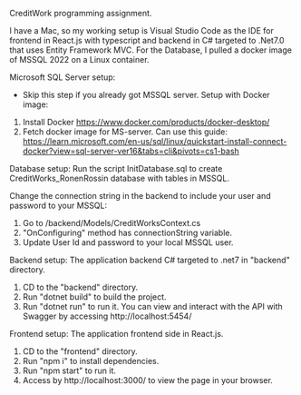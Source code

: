 CreditWork programming assignment.

I have a Mac, so my working setup is Visual Studio Code as the IDE for frontend in React.js with typescript and backend in C# targeted to .Net7.0 that uses Entity Framework MVC.
For the Database, I pulled a docker image of MSSQL 2022 on a Linux container.


Microsoft SQL Server setup:
* Skip this step if you already got MSSQL server.
Setup with Docker image:
1. Install Docker
https://www.docker.com/products/docker-desktop/
2. Fetch docker image for MS-server. Can use this guide:
https://learn.microsoft.com/en-us/sql/linux/quickstart-install-connect-docker?view=sql-server-ver16&tabs=cli&pivots=cs1-bash


Database setup:
Run the script InitDatabase.sql to create CreditWorks_RonenRossin database with tables in MSSQL.

Change the connection string in the backend to include your user and password to your MSSQL:
1. Go to /backend/Models/CreditWorksContext.cs
2. "OnConfiguring" method has connectionString variable.
3. Update User Id and password to your local MSSQL user. 


Backend setup:
The application backend C# targeted to .net7 in "backend" directory.
1. CD to the "backend" directory.
2. Run "dotnet build" to build the project.
3. Run "dotnet run" to run it.
You can view and interact with the API with Swagger by accessing http://localhost:5454/


Frontend setup:
The application frontend side in React.js.
1. CD to the "frontend" directory.
2. Run "npm i" to install dependencies.
3. Run "npm start" to run it.
4. Access by http://localhost:3000/ to view the page in your browser.


